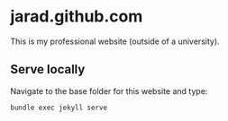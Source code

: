 jarad.github.com
================

This is my professional website (outside of a university).

## Serve locally

Navigate to the base folder for this website and type:

    bundle exec jekyll serve


